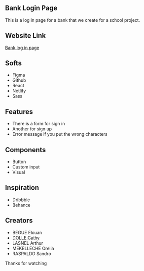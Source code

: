 ## Bank Login Page

This is a log in page for a bank that we create for a school project.

## Website Link

<a href="https://loginbank.netlify.app/" target="_blank">Bank log in page</a>

## Softs

- Figma
- Github
- React
- Netlify
- Sass

## Features

- There is a form for sign in
- Another for sign up
- Error message if you put the wrong characters

## Components

- Button
- Custom input
- Visual

## Inspiration

- Dribbble
- Behance

## Creators

- BEGUE Elouan
- <a href="https://loginbank.netlify.app/" target="_blank">DOLLE Cathy</a>
- LASNEL Arthur
- MEKELLECHE Orelia
- RASPALDO Sandro

Thanks for watching

